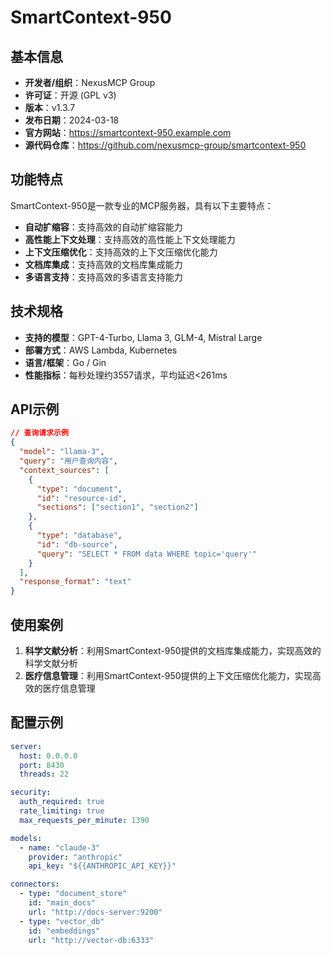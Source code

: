# SmartContext-950

## 基本信息

- **开发者/组织**：NexusMCP Group
- **许可证**：开源 (GPL v3)
- **版本**：v1.3.7
- **发布日期**：2024-03-18
- **官方网站**：https://smartcontext-950.example.com
- **源代码仓库**：https://github.com/nexusmcp-group/smartcontext-950

## 功能特点

SmartContext-950是一款专业的MCP服务器，具有以下主要特点：

- **自动扩缩容**：支持高效的自动扩缩容能力
- **高性能上下文处理**：支持高效的高性能上下文处理能力
- **上下文压缩优化**：支持高效的上下文压缩优化能力
- **文档库集成**：支持高效的文档库集成能力
- **多语言支持**：支持高效的多语言支持能力


## 技术规格

- **支持的模型**：GPT-4-Turbo, Llama 3, GLM-4, Mistral Large
- **部署方式**：AWS Lambda, Kubernetes
- **语言/框架**：Go / Gin
- **性能指标**：每秒处理约3557请求，平均延迟<261ms

## API示例

```json
// 查询请求示例
{
  "model": "llama-3",
  "query": "用户查询内容",
  "context_sources": [
    {
      "type": "document",
      "id": "resource-id",
      "sections": ["section1", "section2"]
    },
    {
      "type": "database",
      "id": "db-source",
      "query": "SELECT * FROM data WHERE topic='query'"
    }
  ],
  "response_format": "text"
}
```

## 使用案例

1. **科学文献分析**：利用SmartContext-950提供的文档库集成能力，实现高效的科学文献分析
2. **医疗信息管理**：利用SmartContext-950提供的上下文压缩优化能力，实现高效的医疗信息管理


## 配置示例

```yaml
server:
  host: 0.0.0.0
  port: 8430
  threads: 22

security:
  auth_required: true
  rate_limiting: true
  max_requests_per_minute: 1390

models:
  - name: "claude-3"
    provider: "anthropic"
    api_key: "${{ANTHROPIC_API_KEY}}"

connectors:
  - type: "document_store"
    id: "main_docs"
    url: "http://docs-server:9200"
  - type: "vector_db"
    id: "embeddings"
    url: "http://vector-db:6333"
```